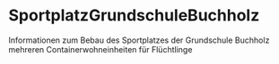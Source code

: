 # SportplatzGrundschuleBuchholz
Informationen zum Bebau des Sportplatzes der Grundschule Buchholz mehreren Containerwohneinheiten für Flüchtlinge
